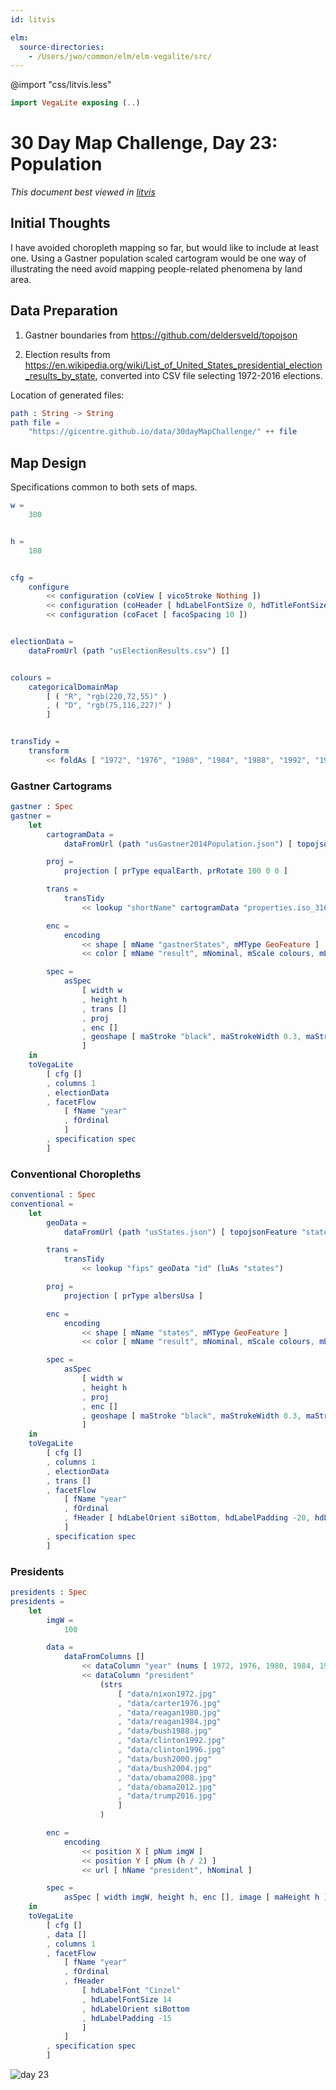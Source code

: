 ```yaml
---
id: litvis

elm:
  source-directories:
    - /Users/jwo/common/elm/elm-vegalite/src/
---
```


@import "css/litvis.less"

```elm {l=hidden}
import VegaLite exposing (..)
```

# 30 Day Map Challenge, Day 23: Population

_This document best viewed in [litvis](https://github.com/gicentre/litvis)_

## Initial Thoughts

I have avoided choropleth mapping so far, but would like to include at least one. Using a Gastner population scaled cartogram would be one way of illustrating the need avoid mapping people-related phenomena by land area.

## Data Preparation

1. Gastner boundaries from https://github.com/deldersveld/topojson

2. Election results from https://en.wikipedia.org/wiki/List_of_United_States_presidential_election_results_by_state, converted into CSV file selecting 1972-2016 elections.

Location of generated files:

```elm {l}
path : String -> String
path file =
    "https://gicentre.github.io/data/30dayMapChallenge/" ++ file
```

## Map Design

Specifications common to both sets of maps.

```elm {l}
w =
    300


h =
    180


cfg =
    configure
        << configuration (coView [ vicoStroke Nothing ])
        << configuration (coHeader [ hdLabelFontSize 0, hdTitleFontSize 0 ])
        << configuration (coFacet [ facoSpacing 10 ])


electionData =
    dataFromUrl (path "usElectionResults.csv") []


colours =
    categoricalDomainMap
        [ ( "R", "rgb(220,72,55)" )
        , ( "D", "rgb(75,116,227)" )
        ]


transTidy =
    transform
        << foldAs [ "1972", "1976", "1980", "1984", "1988", "1992", "1996", "2000", "2004", "2008", "2012", "2016" ] "year" "result"
```

### Gastner Cartograms

```elm {v interactive}
gastner : Spec
gastner =
    let
        cartogramData =
            dataFromUrl (path "usGastner2014Population.json") [ topojsonFeature "carto" ]

        proj =
            projection [ prType equalEarth, prRotate 100 0 0 ]

        trans =
            transTidy
                << lookup "shortName" cartogramData "properties.iso_3166_2" (luAs "gastnerStates")

        enc =
            encoding
                << shape [ mName "gastnerStates", mMType GeoFeature ]
                << color [ mName "result", mNominal, mScale colours, mLegend [] ]

        spec =
            asSpec
                [ width w
                , height h
                , trans []
                , proj
                , enc []
                , geoshape [ maStroke "black", maStrokeWidth 0.3, maStrokeOpacity 0.5 ]
                ]
    in
    toVegaLite
        [ cfg []
        , columns 1
        , electionData
        , facetFlow
            [ fName "year"
            , fOrdinal
            ]
        , specification spec
        ]
```

### Conventional Choropleths

```elm {v}
conventional : Spec
conventional =
    let
        geoData =
            dataFromUrl (path "usStates.json") [ topojsonFeature "states" ]

        trans =
            transTidy
                << lookup "fips" geoData "id" (luAs "states")

        proj =
            projection [ prType albersUsa ]

        enc =
            encoding
                << shape [ mName "states", mMType GeoFeature ]
                << color [ mName "result", mNominal, mScale colours, mLegend [] ]

        spec =
            asSpec
                [ width w
                , height h
                , proj
                , enc []
                , geoshape [ maStroke "black", maStrokeWidth 0.3, maStrokeOpacity 0.5 ]
                ]
    in
    toVegaLite
        [ cfg []
        , columns 1
        , electionData
        , trans []
        , facetFlow
            [ fName "year"
            , fOrdinal
            , fHeader [ hdLabelOrient siBottom, hdLabelPadding -20, hdLabelAlign haLeft ]
            ]
        , specification spec
        ]
```

### Presidents

```elm {v}
presidents : Spec
presidents =
    let
        imgW =
            100

        data =
            dataFromColumns []
                << dataColumn "year" (nums [ 1972, 1976, 1980, 1984, 1988, 1992, 1996, 2000, 2004, 2008, 2012, 2016 ])
                << dataColumn "president"
                    (strs
                        [ "data/nixon1972.jpg"
                        , "data/carter1976.jpg"
                        , "data/reagan1980.jpg"
                        , "data/reagan1984.jpg"
                        , "data/bush1988.jpg"
                        , "data/clinton1992.jpg"
                        , "data/clinton1996.jpg"
                        , "data/bush2000.jpg"
                        , "data/bush2004.jpg"
                        , "data/obama2008.jpg"
                        , "data/obama2012.jpg"
                        , "data/trump2016.jpg"
                        ]
                    )

        enc =
            encoding
                << position X [ pNum imgW ]
                << position Y [ pNum (h / 2) ]
                << url [ hName "president", hNominal ]

        spec =
            asSpec [ width imgW, height h, enc [], image [ maHeight h ] ]
    in
    toVegaLite
        [ cfg []
        , data []
        , columns 1
        , facetFlow
            [ fName "year"
            , fOrdinal
            , fHeader
                [ hdLabelFont "Cinzel"
                , hdLabelFontSize 14
                , hdLabelOrient siBottom
                , hdLabelPadding -15
                ]
            ]
        , specification spec
        ]
```

![day 23](images/day23.jpg)
